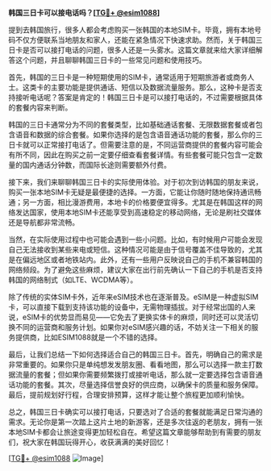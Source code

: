 **韩国三日卡可以接电话吗？[[TG💪+ @esim1088](https://t.me/s/esim1088)]**

提到去韩国旅行，很多人都会考虑购买一张韩国的本地SIM卡。毕竟，拥有本地号码不仅方便联系当地朋友和家人，还能在紧急情况下快速求助。然而，关于韩国三日卡是否可以接打电话的问题，很多人还是一头雾水。这篇文章就来给大家详细解答这个问题，并且聊聊韩国三日卡的一些常见问题和使用技巧。

首先，韩国的三日卡是一种短期使用的SIM卡，通常适用于短期旅游者或商务人士。这类卡的主要功能是提供通话、短信以及数据流量服务。那么，这种卡是否支持接听电话呢？答案是肯定的！韩国三日卡是可以接打电话的，不过需要根据具体的套餐内容来判断。

韩国的三日卡通常分为不同的套餐类型，比如基础通话套餐、无限数据套餐或者包含语音和数据的综合套餐。如果你选择的是包含语音通话功能的套餐，那么你的三日卡就可以正常接打电话了。但需要注意的是，不同运营商提供的套餐内容可能会有所不同，因此在购买之前一定要仔细查看套餐详情。有些套餐可能只包含一定数量的国内通话分钟数，而国际长途则需要额外付费。

接下来，我们来聊聊韩国三日卡的实际使用体验。对于初次到访韩国的朋友来说，购买一张本地SIM卡无疑是最便捷的选择。一方面，它能让你随时随地保持通讯畅通；另一方面，相比漫游费用，本地卡的价格要便宜得多。尤其是在韩国这样的网络发达国家，使用本地SIM卡还能享受到高速稳定的移动网络，无论是刷社交媒体还是导航都非常流畅。

当然，在实际使用过程中也可能会遇到一些小问题。比如，有时候用户可能会发现自己无法接收到某些来电或短信。这种情况可能是由于信号覆盖不佳导致的，尤其是在偏远地区或者地铁站内。此外，还有一些用户反映说自己的手机不兼容韩国的网络频段。为了避免这些麻烦，建议大家在出行前先确认一下自己的手机是否支持韩国的网络制式（如LTE、WCDMA等）。

除了传统的实体SIM卡外，近年来eSIM技术也在逐渐普及。eSIM是一种虚拟SIM卡，可以直接下载到支持该功能的设备中，无需物理插拔。对于经常出国的人来说，eSIM卡的优势显而易见——它免去了更换实体卡的麻烦，同时还可以灵活切换不同的运营商和服务计划。如果你对eSIM感兴趣的话，不妨关注一下相关的服务提供商，比如ESIM1088就是一个不错的选择。

最后，让我们总结一下如何选择适合自己的韩国三日卡。首先，明确自己的需求是非常重要的。如果你只是单纯想发发朋友圈、看看地图，那么可以选择一款主打数据流量的套餐；但如果你需要频繁拨打或接听电话，那么就一定要选择包含语音通话功能的套餐。其次，尽量选择信誉良好的供应商，以确保卡的质量和服务保障。最后，提前规划好行程，合理安排预算，这样才能让整个旅程更加顺利愉快。

总之，韩国三日卡确实可以接打电话，只要选对了合适的套餐就能满足日常沟通的需求。无论你是第一次踏上这片土地的新游客，还是多次往返的老朋友，拥有一张本地SIM卡都会让旅途变得更加轻松自在。希望这篇文章能够帮助到有需要的朋友们，祝大家在韩国玩得开心，收获满满的美好回忆！

[[TG💪+ @esim1088](https://t.me/s/esim1088) ![Image](https://i.postimg.cc/4NQfJmqS/Snipaste-2025-05-13-00-14-12.png)]